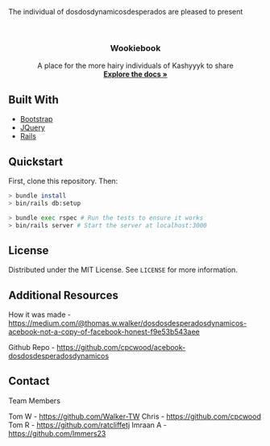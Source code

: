 The individual of dosdosdynamicosdesperados are pleased to present

<br />
<p>
  <h3 align="center">Wookiebook</h3>

  <p align="center">
    A place for the more hairy individuals of Kashyyyk to share
    <br />
    <a href="https://github.com/cpcwood/acebook-dosdosdesperadosdynamicos"><strong>Explore the docs »</strong></a>
  </p>
</p>


## Built With

* [Bootstrap](https://getbootstrap.com)
* [JQuery](https://jquery.com)
* [Rails](https://rubyonrails.org/)

## Quickstart

First, clone this repository. Then:
```bash
> bundle install
> bin/rails db:setup

> bundle exec rspec # Run the tests to ensure it works
> bin/rails server # Start the server at localhost:3000
```

## License

Distributed under the MIT License. See `LICENSE` for more information.

## Additional Resources 

How it was made - https://medium.com/@thomas.w.walker/dosdosdesperadosdynamicos-acebook-not-a-copy-of-facebook-honest-f9e53b543aee

Github Repo - https://github.com/cpcwood/acebook-dosdosdesperadosdynamicos

## Contact 

Team Members 

Tom W - https://github.com/Walker-TW
Chris - https://github.com/cpcwood
Tom R - https://github.com/ratcliffetj
Imraan A - https://github.com/Immers23